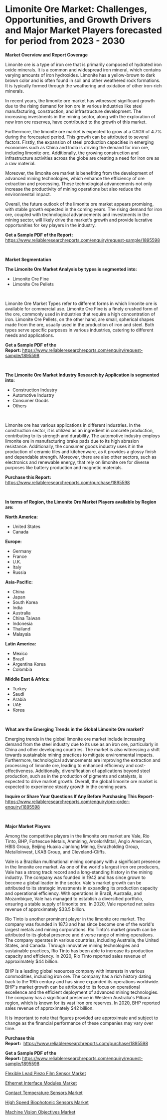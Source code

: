 <p><h1>Limonite Ore Market: Challenges, Opportunities, and Growth Drivers and Major Market Players forecasted for period from 2023 - 2030</h1></p><p><strong>Market Overview and Report Coverage</strong></p>
<p><p>Limonite ore is a type of iron ore that is primarily composed of hydrated iron oxide minerals. It is a common and widespread iron mineral, which contains varying amounts of iron hydroxides. Limonite has a yellow-brown to dark brown color and is often found in soil and other weathered rock formations. It is typically formed through the weathering and oxidation of other iron-rich minerals.</p><p>In recent years, the limonite ore market has witnessed significant growth due to the rising demand for iron ore in various industries like steel manufacturing, construction, and infrastructure development. The increasing investments in the mining sector, along with the exploration of new iron ore reserves, have contributed to the growth of this market.</p><p>Furthermore, the limonite ore market is expected to grow at a CAGR of 4.7% during the forecasted period. This growth can be attributed to several factors. Firstly, the expansion of steel production capacities in emerging economies such as China and India is driving the demand for iron ore, including limonite ore. Additionally, the growing construction and infrastructure activities across the globe are creating a need for iron ore as a raw material.</p><p>Moreover, the limonite ore market is benefiting from the development of advanced mining technologies, which enhance the efficiency of ore extraction and processing. These technological advancements not only increase the productivity of mining operations but also reduce the environmental impact.</p><p>Overall, the future outlook of the limonite ore market appears promising, with stable growth expected in the coming years. The rising demand for iron ore, coupled with technological advancements and investments in the mining sector, will likely drive the market's growth and provide lucrative opportunities for key players in the industry.</p></p>
<p><strong>Get a Sample PDF of the Report:</strong> <a href="https://www.reliableresearchreports.com/enquiry/request-sample/1895598">https://www.reliableresearchreports.com/enquiry/request-sample/1895598</a></p>
<p>&nbsp;</p>
<p><strong>Market Segmentation</strong></p>
<p><strong>The Limonite Ore Market Analysis by types is segmented into:</strong></p>
<p><ul><li>Limonite Ore Fine</li><li>Limonite Ore Pellets</li></ul></p>
<p>&nbsp;</p>
<p><p>Limonite Ore Market Types refer to different forms in which limonite ore is available for commercial use. Limonite Ore Fine is a finely crushed form of the ore, commonly used in industries that require a high concentration of iron. Limonite Ore Pellets, on the other hand, are small, spherical shapes made from the ore, usually used in the production of iron and steel. Both types serve specific purposes in various industries, catering to different needs and applications.</p></p>
<p><strong>Get a Sample PDF of the Report:</strong>&nbsp;<a href="https://www.reliableresearchreports.com/enquiry/request-sample/1895598">https://www.reliableresearchreports.com/enquiry/request-sample/1895598</a></p>
<p>&nbsp;</p>
<p><strong>The Limonite Ore Market Industry Research by Application is segmented into:</strong></p>
<p><ul><li>Construction Industry</li><li>Automotive Industry</li><li>Consumer Goods</li><li>Others</li></ul></p>
<p>&nbsp;</p>
<p><p>Limonite ore has various applications in different industries. In the construction sector, it is utilized as an ingredient in concrete production, contributing to its strength and durability. The automotive industry employs limonite ore in manufacturing brake pads due to its high abrasion resistance. Additionally, the consumer goods industry uses it in the production of ceramic tiles and kitchenware, as it provides a glossy finish and dependable strength. Moreover, there are also other sectors, such as electronics and renewable energy, that rely on limonite ore for diverse purposes like battery production and magnetic materials.</p></p>
<p><strong>Purchase this Report:</strong>&nbsp; <a href="https://www.reliableresearchreports.com/purchase/1895598">https://www.reliableresearchreports.com/purchase/1895598</a></p>
<p>&nbsp;</p>
<p><strong>In terms of Region, the Limonite Ore Market Players available by Region are:</strong></p>
<p>
    <p> <strong> North America: </strong>
        <ul>
            <li>United States</li>
            <li>Canada</li>
        </ul>
        </p> 
    <p> <strong> Europe: </strong>
        <ul>
            <li>Germany</li>
            <li>France</li>
            <li>U.K.</li>
            <li>Italy</li>
            <li>Russia</li>
        </ul>
        </p> 
    <p> <strong> Asia-Pacific: </strong>
        <ul>
            <li>China</li>
            <li>Japan</li>
            <li>South Korea</li>
            <li>India</li>
            <li>Australia</li>
            <li>China Taiwan</li>
            <li>Indonesia</li>
            <li>Thailand</li>
            <li>Malaysia</li>
        </ul>
        </p> 
    <p> <strong> Latin America: </strong>
        <ul>
            <li>Mexico</li>
            <li>Brazil</li>
            <li>Argentina Korea</li>
            <li>Colombia</li>
        </ul>
        </p> 
    <p> <strong> Middle East & Africa: </strong>
        <ul>
            <li>Turkey</li>
            <li>Saudi</li>
            <li>Arabia</li>
            <li>UAE</li>
            <li>Korea</li>
        </ul>
    </p>
    </p>
<p>&nbsp;</p>
<p><strong>What are the Emerging Trends in the Global Limonite Ore market?</strong></p>
<p><p>Emerging trends in the global limonite ore market include increasing demand from the steel industry due to its use as an iron ore, particularly in China and other developing countries. The market is also witnessing a shift towards sustainable mining practices to mitigate environmental impacts. Furthermore, technological advancements are improving the extraction and processing of limonite ore, leading to enhanced efficiency and cost-effectiveness. Additionally, diversification of applications beyond steel production, such as in the production of pigments and catalysts, is expected to drive market growth. Overall, the global limonite ore market is expected to experience steady growth in the coming years.</p></p>
<p><strong>Inquire or Share Your Questions If Any Before Purchasing This Report</strong>- <a href="https://www.reliableresearchreports.com/enquiry/pre-order-enquiry/1895598">https://www.reliableresearchreports.com/enquiry/pre-order-enquiry/1895598</a></p>
<p>&nbsp;</p>
<p><strong>Major Market Players</strong></p>
<p><p>Among the competitive players in the limonite ore market are Vale, Rio Tinto, BHP, Fortescue Metals, Anmining, ArcelorMittal, Anglo American, HBIS Group, Beijing Huaxia Jianlong Mining, Evrazholding Group, Metalloinvest, LKAB Group, and Cleveland-Cliffs. </p><p>Vale is a Brazilian multinational mining company with a significant presence in the limonite ore market. As one of the world's largest iron ore producers, Vale has a strong track record and a long-standing history in the mining industry. The company was founded in 1942 and has since grown to become a global leader in the sector. Vale's market growth can be attributed to its strategic investments in expanding its production capacity and operational efficiency. With operations in Brazil, Australia, and Mozambique, Vale has managed to establish a diversified portfolio, ensuring a stable supply of limonite ore. In 2020, Vale reported net sales revenue of approximately $33.5 billion.</p><p>Rio Tinto is another prominent player in the limonite ore market. The company was founded in 1873 and has since become one of the world's largest metals and mining corporations. Rio Tinto's market growth can be attributed to its global presence and diverse range of mining operations. The company operates in various countries, including Australia, the United States, and Canada. Through innovative mining technologies and sustainable practices, Rio Tinto has been able to increase its production capacity and efficiency. In 2020, Rio Tinto reported sales revenue of approximately $44 billion.</p><p>BHP is a leading global resources company with interests in various commodities, including iron ore. The company has a rich history dating back to the 19th century and has since expanded its operations worldwide. BHP's market growth can be attributed to its focus on operational excellence and the efficient deployment of advanced mining technologies. The company has a significant presence in Western Australia's Pilbara region, which is known for its vast iron ore reserves. In 2020, BHP reported sales revenue of approximately $42 billion.</p><p>It is important to note that figures provided are approximate and subject to change as the financial performance of these companies may vary over time.</p></p>
<p><strong>Purchase this Report:</strong>&nbsp;&nbsp;<a href="https://www.reliableresearchreports.com/purchase/1895598">https://www.reliableresearchreports.com/purchase/1895598</a></p>
<p></p>
<p><strong>Get a Sample PDF of the Report:</strong>&nbsp;<a href="https://www.reliableresearchreports.com/enquiry/request-sample/1895598">https://www.reliableresearchreports.com/enquiry/request-sample/1895598</a></p>
<p><p><a href="https://medium.com/@merrittrice2023/flexible-lead-piezo-film-sensor-market-trends-forecast-and-competitive-analysis-to-2030-cea94eb4eb5b">Flexible Lead Piezo Film Sensor Market</a></p><p><a href="https://medium.com/@karleeprice2004/ethernet-interface-modules-market-size-reveals-the-best-marketing-channels-in-global-industry-202759a392c3">Ethernet Interface Modules Market</a></p><p><a href="https://medium.com/@bethelokon998/contact-temperature-sensors-market-analysis-and-sze-forecasted-for-period-from-2023-to-2030-f17b7fcfa194">Contact Temperature Sensors Market</a></p><p><a href="https://medium.com/@tatemonahan564856/high-speed-biophotonic-sensors-market-analysis-its-cagr-market-segmentation-and-global-industry-4805b4c1ebc6">High Speed Biophotonic Sensors Market</a></p><p><a href="https://medium.com/@paulmcglynn6456/machine-vision-objectives-market-size-cagr-trends-2024-2030-6059f4af14f1">Machine Vision Objectives Market</a></p></p>